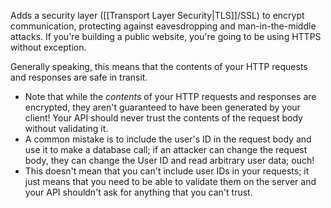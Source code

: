 Adds a security layer ([[Transport Layer Security|TLS]]/SSL) to encrypt communication, protecting against eavesdropping and man-in-the-middle attacks. If you're building a public website, you're going to be using HTTPS without exception.

Generally speaking, this means that the contents of your HTTP requests and responses are safe in transit.
- Note that while the *contents* of your HTTP requests and responses are encrypted, they aren't guaranteed to have been generated by your client! Your API should never trust the contents of the request body without validating it.
- A common mistake is to include the user's ID in the request body and use it to make a database call; if an attacker can change the request body, they can change the User ID and read arbitrary user data; ouch!
- This doesn't mean that you can't include user IDs in your requests; it just means that you need to be able to validate them on the server and your API shouldn't ask for anything that you can't trust.
